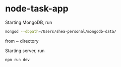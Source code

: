 # node-task-app

Starting MongoDB, run 
```bash
mongod --dbpath=/Users/shea-personal/mongodb-data/
```
from ~ directory

Starting server, run
```bash
npm run dev
```